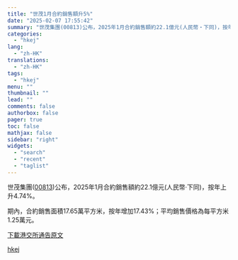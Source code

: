 ```yaml
---
title: "世茂1月合約銷售額升5%"
date: "2025-02-07 17:55:42"
summary: "世茂集團(00813)公布，2025年1月合約銷售額約22.1億元(人民幣‧下同)，按年上升4.74..."
categories:
  - "hkej"
lang:
  - "zh-HK"
translations:
  - "zh-HK"
tags:
  - "hkej"
menu: ""
thumbnail: ""
lead: ""
comments: false
authorbox: false
pager: true
toc: false
mathjax: false
sidebar: "right"
widgets:
  - "search"
  - "recent"
  - "taglist"
---
```


世茂集團([00813](https://stock360.hkej.com/quotePlus/00813))公布，2025年1月合約銷售額約22.1億元(人民幣‧下同)，按年上升4.74%。

期內，合約銷售面積17.65萬平方米，按年增加17.43%；平均銷售價格為每平方米1.25萬元。

[下載港交所通告原文](https://www1.hkexnews.hk/listedco/listconews/sehk/2025/0207/2025020700421_c.pdf)

[hkej](https://www2.hkej.com/instantnews/announcement/article/3995327/%E4%B8%96%E8%8C%821%E6%9C%88%E5%90%88%E7%B4%84%E9%8A%B7%E5%94%AE%E9%A1%8D%E5%8D%875%25)
